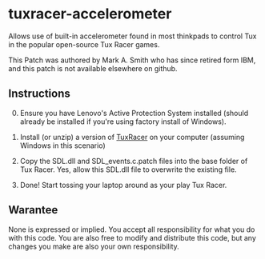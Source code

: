 tuxracer-accelerometer
======================

Allows use of built-in accelerometer found in most thinkpads to control Tux in the popular open-source Tux Racer games.

This Patch was authored by Mark A. Smith who has since retired form IBM, and this patch is not available elsewhere on github.

## Instructions

0. Ensure you have Lenovo's Active Protection System installed (should already be installed if you're using factory install of Windows).

1. Install (or unzip) a version of [TuxRacer](http://extremetuxracer.com) on your computer (assuming Windows in this scenario)

2. Copy the SDL.dll and SDL_events.c.patch files into the base folder of Tux Racer. Yes, allow this SDL.dll file to overwrite the existing file.

3. Done! Start tossing your laptop around as your play Tux Racer.



## Warantee

None is expressed or implied. You accept all responsibility for what you do with this code. You are also free to modify and distribute this code, but any changes you make are also your own responsibility.